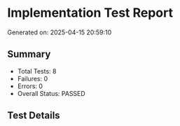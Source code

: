 # Implementation Test Report
Generated on: 2025-04-15 20:59:10

## Summary
- Total Tests: 8
- Failures: 0
- Errors: 0
- Overall Status: PASSED

## Test Details
